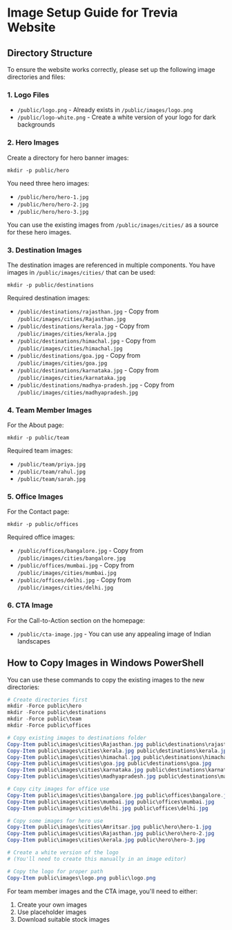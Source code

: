 # Image Setup Guide for Trevia Website

## Directory Structure

To ensure the website works correctly, please set up the following image directories and files:

### 1. Logo Files

- `/public/logo.png` - Already exists in `/public/images/logo.png`
- `/public/logo-white.png` - Create a white version of your logo for dark backgrounds

### 2. Hero Images
Create a directory for hero banner images:

```
mkdir -p public/hero
```

You need three hero images:
- `/public/hero/hero-1.jpg`
- `/public/hero/hero-2.jpg`
- `/public/hero/hero-3.jpg`

You can use the existing images from `/public/images/cities/` as a source for these hero images.

### 3. Destination Images
The destination images are referenced in multiple components. You have images in `/public/images/cities/` that can be used:

```
mkdir -p public/destinations
```

Required destination images:
- `/public/destinations/rajasthan.jpg` - Copy from `/public/images/cities/Rajasthan.jpg`
- `/public/destinations/kerala.jpg` - Copy from `/public/images/cities/kerala.jpg`
- `/public/destinations/himachal.jpg` - Copy from `/public/images/cities/himachal.jpg`
- `/public/destinations/goa.jpg` - Copy from `/public/images/cities/goa.jpg`
- `/public/destinations/karnataka.jpg` - Copy from `/public/images/cities/karnataka.jpg`
- `/public/destinations/madhya-pradesh.jpg` - Copy from `/public/images/cities/madhyapradesh.jpg`

### 4. Team Member Images
For the About page:

```
mkdir -p public/team
```

Required team images:
- `/public/team/priya.jpg`
- `/public/team/rahul.jpg`
- `/public/team/sarah.jpg`

### 5. Office Images
For the Contact page:

```
mkdir -p public/offices
```

Required office images:
- `/public/offices/bangalore.jpg` - Copy from `/public/images/cities/bangalore.jpg`
- `/public/offices/mumbai.jpg` - Copy from `/public/images/cities/mumbai.jpg`
- `/public/offices/delhi.jpg` - Copy from `/public/images/cities/delhi.jpg`

### 6. CTA Image
For the Call-to-Action section on the homepage:
- `/public/cta-image.jpg` - You can use any appealing image of Indian landscapes

## How to Copy Images in Windows PowerShell

You can use these commands to copy the existing images to the new directories:

```powershell
# Create directories first
mkdir -Force public\hero
mkdir -Force public\destinations
mkdir -Force public\team
mkdir -Force public\offices

# Copy existing images to destinations folder
Copy-Item public\images\cities\Rajasthan.jpg public\destinations\rajasthan.jpg
Copy-Item public\images\cities\kerala.jpg public\destinations\kerala.jpg
Copy-Item public\images\cities\himachal.jpg public\destinations\himachal.jpg
Copy-Item public\images\cities\goa.jpg public\destinations\goa.jpg
Copy-Item public\images\cities\karnataka.jpg public\destinations\karnataka.jpg
Copy-Item public\images\cities\madhyapradesh.jpg public\destinations\madhya-pradesh.jpg

# Copy city images for office use
Copy-Item public\images\cities\bangalore.jpg public\offices\bangalore.jpg
Copy-Item public\images\cities\mumbai.jpg public\offices\mumbai.jpg
Copy-Item public\images\cities\delhi.jpg public\offices\delhi.jpg

# Copy some images for hero use
Copy-Item public\images\cities\Amritsar.jpg public\hero\hero-1.jpg
Copy-Item public\images\cities\Rajasthan.jpg public\hero\hero-2.jpg
Copy-Item public\images\cities\kerala.jpg public\hero\hero-3.jpg

# Create a white version of the logo
# (You'll need to create this manually in an image editor)

# Copy the logo for proper path
Copy-Item public\images\logo.png public\logo.png
```

For team member images and the CTA image, you'll need to either:
1. Create your own images
2. Use placeholder images
3. Download suitable stock images 